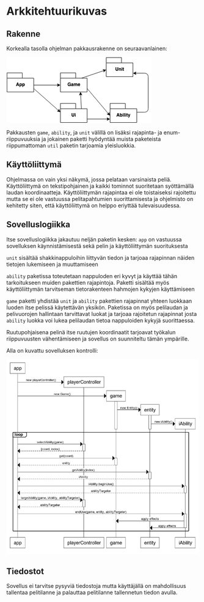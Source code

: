 # Arkkitehtuurikuvas
## Rakenne
Korkealla tasolla ohjelman pakkausrakenne on seuraavanlainen:

<img src="https://raw.githubusercontent.com/chzesa/uni-oht/master/dokumentaatio/img/packagearch.png">

Pakkausten `game`, `ability`, ja `unit` välillä on lisäksi rajapinta- ja enum-riippuvuuksia ja jokainen paketti hyödyntää muista paketeista riippumattoman `util` paketin tarjoamia yleisluokkia.

## Käyttöliittymä
Ohjelmassa on vain yksi näkymä, jossa pelataan varsinaista peliä. Käyttöliittymä on tekstipohjainen ja kaikki tominnot suoritetaan syöttämällä laudan koordinaatteja.
Käyttöliittymän rajapintaa ei ole toistaiseksi rajoitettu mutta se ei ole vastuussa pelitapahtumien suorittamisesta ja ohjelmisto on kehitetty siten, että käyttöliittymä on helppo eriyttää tulevaisuudessa.

## Sovelluslogiikka
Itse sovelluslogiikka jakautuu neljän paketin kesken:
`app` on vastuussa sovelluksen käynnistämisestä sekä pelin ja käyttöliittymän suorituksesta

`unit` sisältää shakkinappuloihin liittyvän tiedon ja tarjoaa rajapinnan näiden tietojen lukemiseen ja muuttamiseen

`ability` paketissa toteutetaan nappuloden eri kyvyt ja käyttää tähän tarkoitukseen muiden pakettien rajapintoja. Paketti sisältää myös käyttöliittymän tarvitseman tietorakenteen hahmojen kykyjen käyttämiseen

`game` paketti yhdistää `unit` ja `ability` pakettien rajapinnat yhteen luokkaan luoden itse pelissä käytettävän yksikön. Paketissa on myös pelilaudan ja pelivuorojen hallintaan tarvittavat luokat ja tarjoaa rajoitetun rajapinnat josta `ability` luokka voi lukea pelilaudan tietoa nappuloiden kykyjä suorittaessa.

Ruutupohjaisena pelinä itse ruutujen koordinaatit tarjoavat työkalun riippuvuusten vähentämiseen ja sovellus on suunniteltu tämän ympärille.

Alla on kuvattu sovelluksen kontrolli:

<img src="https://raw.githubusercontent.com/chzesa/uni-oht/master/dokumentaatio/img/mainsequence.png">

## Tiedostot
Sovellus ei tarvitse pysyviä tiedostoja mutta käyttäjällä on mahdollisuus tallentaa pelitilanne ja palauttaa pelitilanne tallennetun tiedon avulla.